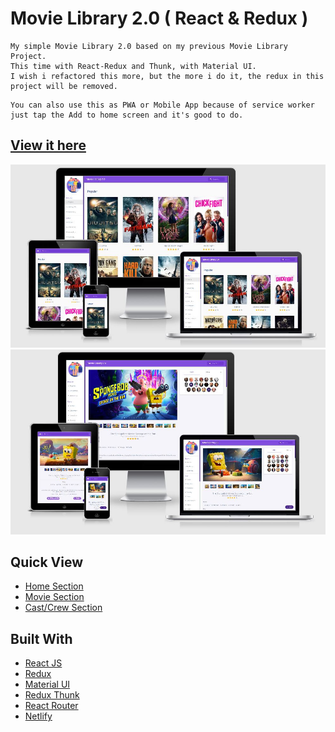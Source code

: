 # Movie Library 2.0 ( React & Redux )

```
My simple Movie Library 2.0 based on my previous Movie Library Project.
This time with React-Redux and Thunk, with Material UI.
I wish i refactored this more, but the more i do it, the redux in this project will be removed.
```
```
You can also use this as PWA or Mobile App because of service worker
just tap the Add to home screen and it's good to do. 
```

## [View it here](https://movie-redux.banguismv.wtf)

![Homepage](https://github.com/BanguisMV/movie-library-redux/blob/main/preview/preview.JPG?raw=true)
![Movie Section](https://github.com/BanguisMV/movie-library-redux/blob/main/preview/Spongebob.JPG?raw=true)

## Quick View

- [Home Section](https://reactjs.org/)
- [Movie Section](https://movie-redux.banguismv.wtf/movie/278)
- [Cast/Crew Section](https://movie-redux.banguismv.wtf/person/3223)

## Built With

- [React JS](reactjs.org)
- [Redux](https://redux.js.org/)
- [Material UI](https://material-ui.com/)
- [Redux Thunk](https://github.com/reduxjs/redux-thunk)
- [React Router](https://github.com/ReactTraining/react-router)
- [Netlify](https://netlify.com)
